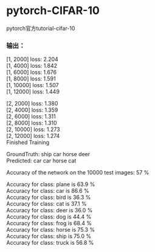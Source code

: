 # pytorch-CIFAR-10
pytorch官方tutorial-cifar-10

### 输出：
[1,  2000] loss: 2.204<br>
[1,  4000] loss: 1.842<br>
[1,  6000] loss: 1.676<br>
[1,  8000] loss: 1.591<br>
[1, 10000] loss: 1.507<br>
[1, 12000] loss: 1.449<br>

[2,  2000] loss: 1.380<br>
[2,  4000] loss: 1.359<br>
[2,  6000] loss: 1.311<br>
[2,  8000] loss: 1.310<br>
[2, 10000] loss: 1.273<br>
[2, 12000] loss: 1.274<br>
Finished Training<br>

GroundTruth:  ship  car   horse deer<br>
Predicted:  car   car   horse cat  <br>

Accuracy of the network on the 10000 test images: 57 %

Accuracy for class: plane is 63.9 %<br>
Accuracy for class: car   is 86.6 %<br>
Accuracy for class: bird  is 36.3 %<br>
Accuracy for class: cat   is 37.1 %<br>
Accuracy for class: deer  is 36.0 %<br>
Accuracy for class: dog   is 44.4 %<br>
Accuracy for class: frog  is 68.4 %<br>
Accuracy for class: horse is 75.3 %<br>
Accuracy for class: ship  is 75.0 %<br>
Accuracy for class: truck is 56.8 %<br>

